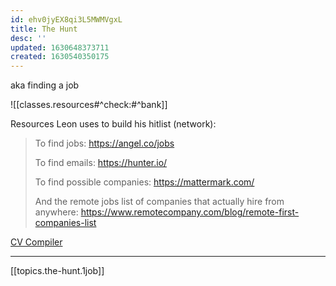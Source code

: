 ```yaml
---
id: ehv0jyEX8qi3L5MWMVgxL
title: The Hunt
desc: ''
updated: 1630648373711
created: 1630540350175
---
```


aka finding a job

![[classes.resources#^check:#^bank]]

Resources Leon uses to build his hitlist (network):

> To find jobs: https://angel.co/jobs
>
> To find emails: https://hunter.io/
>
> To find possible companies: https://mattermark.com/
>
> And the remote jobs list of companies that actually hire from anywhere: https://www.remotecompany.com/blog/remote-first-companies-list

[CV Compiler](https://cvcompiler.com/)

---

[[topics.the-hunt.1job]]
